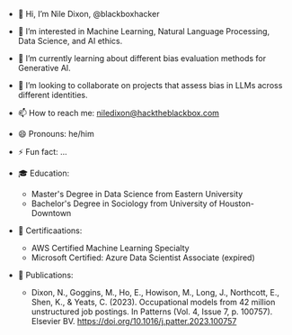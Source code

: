 - 👋 Hi, I’m Nile Dixon, @blackboxhacker
- 👀 I’m interested in Machine Learning, Natural Language Processing, Data Science, and AI ethics.
- 🌱 I’m currently learning about different bias evaluation methods for Generative AI.
- 💞️ I’m looking to collaborate on projects that assess bias in LLMs across different identities.
- 📫 How to reach me: niledixon@hacktheblackbox.com
- 😄 Pronouns: he/him
- ⚡ Fun fact: ...

- 🎓 Education:
  - Master's Degree in Data Science from Eastern University
  - Bachelor's Degree in Sociology from University of Houston-Downtown

- 📑 Certificaations:
  - AWS Certified Machine Learning Specialty
  - Microsoft Certified: Azure Data Scientist Associate (expired)

- 📝 Publications:
  - Dixon, N., Goggins, M., Ho, E., Howison, M., Long, J., Northcott, E., Shen, K., & Yeats, C. (2023). Occupational models from 42 million unstructured job postings. In Patterns (Vol. 4, Issue 7, p. 100757). Elsevier BV. https://doi.org/10.1016/j.patter.2023.100757
 
